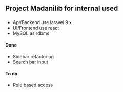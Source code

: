 ## Project Madanilib for internal used

###
- Api/Backend use laravel 9.x
- UI/Frontend use react
- MySQL as rdbms

#### Done
- Sidebar refactoring
- Search bar input

#### To do
- Role based access